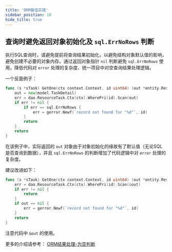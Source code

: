 ```yaml
---
title: 'ORM最佳实践'
sidebar_position: 10
hide_title: true
---
```


## 查询时避免返回对象初始化及 `sql.ErrNoRows` 判断

执行SQL查询时，请避免提前将查询结果初始化，以避免结构对象默认值的影响，避免创建不必要的对象内存。通过返回对象指针 `nil` 判断避免 `sql.ErrNoRows` 使用，降低代码对 `error` 处理的复杂度、统一项目中对空查询结果处理逻辑。

一个反面例子：

```go
func (s *sTask) GetOne(ctx context.Context, id uint64) (out *entity.ResourceTask, err error) {
    out = new(model.TaskDetail)
    err = dao.ResourceTask.Ctx(ctx).WherePri(id).Scan(out)
    if err != nil {
        if err == sql.ErrNoRows {
            err = gerror.Newf(`record not found for "%d"`, id)
        }
        return
    }
    return
}
```

在该例子中，实际返回的 `out` 对象由于对象初始化的缘故有了默认值（无论SQL是否查询到数据），并且 `sql.ErrNoRows` 的判断增加了代码逻辑中对 `error` 处理的复杂度。

建议改进如下：

```go
func (s *sTask) GetOne(ctx context.Context, id uint64) (out *entity.ResourceTask, err error) {
    err = dao.ResourceTask.Ctx(ctx).WherePri(id).Scan(&out)
    if err != nil {
        return
    }
    if out == nil {
        err = gerror.Newf(`record not found for "%d"`, id)
    }
    return
}
```

注意代码中 `&out` 的使用。

更多的介绍请参考： [ORM结果处理-为空判断](output/goframe-v2.0-md/核心组件-重点/数据库ORM/ORM结果处理/ORM结果处理-为空判断)